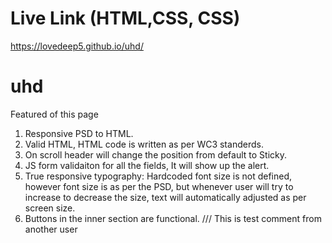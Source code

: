 # Live Link (HTML,CSS, CSS)
https://lovedeep5.github.io/uhd/

# uhd
Featured of this page
1. Responsive PSD to HTML.
2. Valid HTML, HTML code is written as per WC3 standerds.
3. On scroll header will change the position from default to Sticky.
4. JS form validaiton for all the fields, It will show up the alert.
5. True responsive typography: Hardcoded font size is not defined, however font size is as per the PSD, but whenever user will try to increase to decrease the size, text will automatically adjusted as per screen size.
6. Buttons in the inner section are functional.
/// This is test comment from another user
